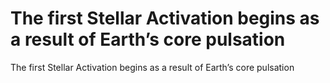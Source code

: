 # The first Stellar Activation begins as a result of Earth’s core pulsation

The first Stellar Activation begins as a result of Earth’s core pulsation